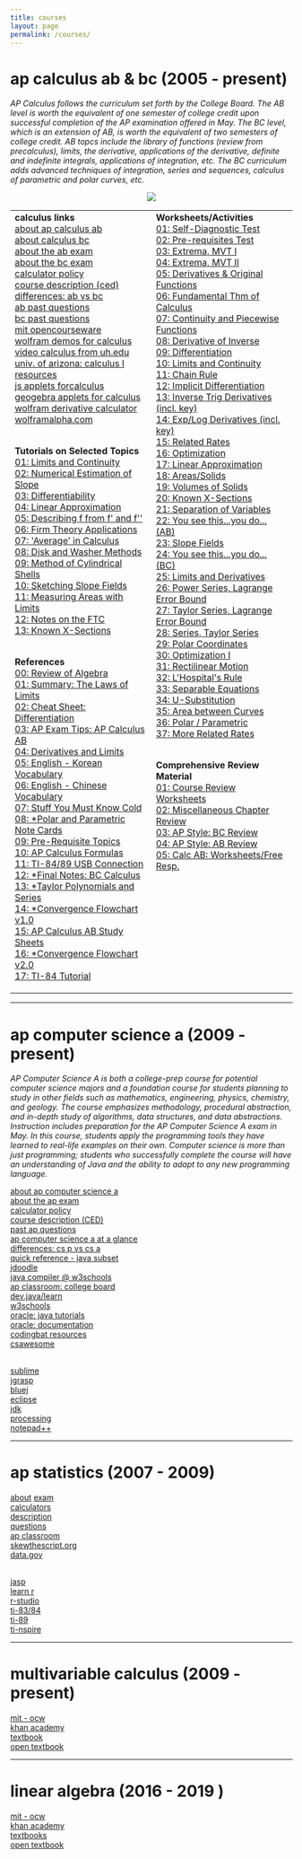 ```yaml
---
title: courses
layout: page
permalink: /courses/
---
```


# ap calculus ab & bc (2005 - present)

<i> AP Calculus follows the curriculum set forth by the College Board. The AB level is worth the equivalent of one semester of college credit upon successful completion of the AP examination offered in May. The BC level, which is an extension of AB, is worth the equivalent of two semesters of college credit. AB topcs include the library of functions (review from precalculus), limits, the derivative, applications of the derivative, definite and indefinite integrals, applications of integration, etc. The BC curriculum adds advanced techniques of integration, series and sequences, calculus of parametric and polar curves, etc. </i>

<p align="center"><img src="../img/site/squeeze.png" border="0"> </p>

<table width="100%" border="0">
<tr> 
<td width="50%" valign="top">
<strong>calculus links</strong> <br />
<a href="https://apstudents.collegeboard.org/courses/ap-calculus-ab" target="_blank">about ap calculus ab</a><br> 
<a href="https://apstudents.collegeboard.org/courses/ap-calculus-bc" target="_blank">about calculus bc</a> <br>
<a href="https://apstudents.collegeboard.org/courses/ap-calculus-ab/assessment" target="_blank">about the ab exam</a> <br>
<a href="https://apstudents.collegeboard.org/courses/ap-calculus-bc/assessment" target="_blank">about the bc exam</a> <br>
<a href="https://apstudents.collegeboard.org/exam-policies-guidelines/calculator-policies" target="_blank">calculator policy</a> <br>
<a href="https://apcentral.collegeboard.org/media/pdf/ap-calculus-ab-and-bc-course-and-exam-description.pdf" target="_blank">course description (ced)</a><br>
<a href="https://blog.collegeboard.org/difference-between-ap-calculus-ab-and-bc" target="_blank">differences: ab vs bc</a> <br>
<a href="https://apcentral.collegeboard.org/courses/ap-calculus-ab/exam/past-exam-questions" target="_blank">ab past questions</a><br>
<a href="https://apcentral.collegeboard.org/courses/ap-calculus-bc/exam/past-exam-questions" target="_blank">bc past questions</a><br>
<a href="https://ocw.mit.edu/courses/mathematics/18-01sc-single-variable-calculus-fall-2010/" target="_blank">mit opencourseware</a><br>
<a href="https://demonstrations.wolfram.com/topic.html?topic=Calculus&limit=20" target="_blank"> wolfram demos for calculus</a> <br>
<a href="https://www.online.math.uh.edu/HoustonACT/videocalculus/index.html" target="_blank">video calculus from uh.edu</a><br>
 <a href="https://math.arizona.edu/~calc/m124Worksheets.html" target="_blank">univ. of arizona: calculus I resources</a> <br />
<a href="https://www.integral-domain.org/lwilliams/Applets/index.php" target="_blank"> js applets forcalculus</a><br>
<a href="https://www.geogebra.org/t/calculus?lang=en" target="_blank"> geogebra applets for calculus</a><br>
<a href="https://library.wolfram.com/webMathematica/Education/WalkD.jsp" target="_blank">wolfram derivative calculator</a> <br />
<a href="https://www.wolframalpha.com/" target="_blank"> wolframalpha.com</a><br><br>

<strong>Tutorials on  Selected Topics</strong><br />
      <a href="../../docs/apcalculus/tutorials/tutorial01.pdf" target="_blank">01: Limits and Continuity </a><br />
      <a href="../../docs/apcalculus/tutorials/tutorial02.pdf" target="_blank">02: Numerical Estimation of Slope</a> <br />
      <a href="../../docs/apcalculus/tutorials/tutorial03.pdf" target="_blank">03: Differentiability </a> <br />
      <a href="../../docs/apcalculus/tutorials/tutorial04.pdf" target="_blank">04:  Linear Approximation</a> <br />
      <a href="../../docs/apcalculus/tutorials/tutorial05.pdf" target="_blank">05: Describing f from f' and f''</a><br />
      <a href="../../docs/apcalculus/tutorials/tutorial06.pdf" target="_blank">06: Firm Theory Applications </a> <br />
      <a href="../../docs/apcalculus/tutorials/tutorial07.pdf" target="_blank">07: 'Average' in Calculus</a> <br />
      <a href="../../docs/apcalculus/tutorials/tutorial08.pdf" target="_blank">08: Disk and Washer Methods</a> <br />
      <a href="../../docs/apcalculus/tutorials/tutorial09.pdf" target="_blank">09: Method of Cylindrical Shells</a> <br />
      <a href="../../docs/apcalculus/tutorials/tutorial10.pdf" target="_blank">10: Sketching Slope Fields</a> <br />
      <a href="../../docs/apcalculus/tutorials/tutorial11.pdf" target="_blank">11: Measuring Areas with Limits</a> <br />
      <a href="../../docs/apcalculus/tutorials/tutorial12.pdf" target="_blank">12: Notes on the FTC</a> <br />
      <a href="../../docs/apcalculus/tutorials/tutorial13.pdf" target="_blank">13: Known X-Sections</a> <br /><br>
  
<strong>References</strong><br />
      <a href="../../docs/apcalculus/references/reference0.pdf" target="_blank">00: Review of Algebra </a><br />
      <a href="../../docs/apcalculus/references/reference1.pdf" target="_blank">01: Summary: The Laws of Limits</a><br />
      <a href="../../docs/apcalculus/references/reference2.pdf" target="_blank">02: Cheat Sheet: Differentiation</a><br />
      <a href="../../docs/apcalculus/references/reference3.pdf" target="_blank">03: AP Exam Tips: AP Calculus AB</a><br />
      <a href="../../docs/apcalculus/references/reference4.pdf" target="_blank">04: Derivatives and Limits</a><br />
      <a href="../../docs/apcalculus/references/reference5.pdf" target="_blank">05: English - Korean Vocabulary</a><br />
      <a href="../../docs/apcalculus/references/reference6.pdf" target="_blank">06: English - Chinese Vocabulary</a><br />
      <a href="../../docs/apcalculus/references/reference7.pdf" target="_blank">07: Stuff You Must Know Cold </a><br />
      <a href="../../docs/apcalculus/references/reference8.pdf" target="_blank">08: *Polar and Parametric Note Cards </a><br />
      <a href="../../docs/apcalculus/references/reference9.pdf" target="_blank">09: Pre-Requisite Topics </a><br />
      <a href="../../docs/apcalculus/references/reference10.pdf" target="_blank">10: AP Calculus Formulas </a><br />
      <a href="../../docs/apcalculus/references/reference11.pdf" target="_blank">11: TI-84/89 USB Connection </a><br />
      <a href="../../docs/apcalculus/references/reference12.pdf" target="_blank">12: *Final Notes: BC Calculus </a><br />
      <a href="../../docs/apcalculus/references/reference13.pdf" target="_blank">13: *Taylor Polynomials and Series </a><br />
      <a href="../../docs/apcalculus/references/reference14.pdf" target="_blank">14: *Convergence Flowchart v1.0 </a><br />
      <a href="../../docs/apcalculus/references/reference15.pdf" target="_blank">15: AP Calculus AB Study Sheets </a><br />
      <a href="../../docs/apcalculus/references/reference16.pdf" target="_blank">16: *Convergence Flowchart v2.0 </a><br />
      <a href="../../docs/apcalculus/references/reference17.pdf" target="_blank">17: TI-84 Tutorial </a><br />
</td>
<td width="50%" valign="top">
<strong>Worksheets/Activities</strong> <br />
      <a href="../../docs/apcalculus/worksheets/worksheet01.pdf" target="_blank">01: Self-Diagnostic Test </a><br /> 
      <a href="../../docs/apcalculus/worksheets/worksheet02.pdf" target="_blank">02: Pre-requisites Test </a><br />
      <a href="../../docs/apcalculus/worksheets/worksheet03.pdf" target="_blank">03: Extrema, MVT I  </a><br />
      <a href="../../docs/apcalculus/worksheets/worksheet04.pdf" target="_blank">04: Extrema, MVT II </a> <br />
      <a href="../../docs/apcalculus/worksheets/worksheet05.pdf" target="_blank">05: Derivatives & Original Functions </a> <br />
      <a href="../../docs/apcalculus/worksheets/worksheet06.pdf" target="_blank">06: Fundamental Thm of Calculus </a><br />
      <a href="../../docs/apcalculus/worksheets/worksheet07.pdf" target="_blank">07: Continuity and Piecewise Functions</a><br />
      <a href="../../docs/apcalculus/worksheets/worksheet08.pdf" target="_blank">08: Derivative of Inverse </a> <br />
      <a href="../../docs/apcalculus/worksheets/worksheet09.pdf" target="_blank">09: Differentiation </a> <br />
      <a href="../../docs/apcalculus/worksheets/worksheet10.pdf" target="_blank">10: Limits and Continuity </a> <br />
      <a href="../../docs/apcalculus/worksheets/worksheet11.pdf" target="_blank">11: Chain Rule</a> <br />
      <a href="../../docs/apcalculus/worksheets/worksheet12.pdf" target="_blank">12: Implicit Differentiation</a> <br />
      <a href="../../docs/apcalculus/worksheets/worksheet13.pdf" target="_blank">13: Inverse Trig Derivatives (incl. key)</a><br />
      <a href="../../docs/apcalculus/worksheets/worksheet14.pdf" target="_blank">14: Exp/Log Derivatives (incl. key)</a><br />
      <a href="../../docs/apcalculus/worksheets/worksheet15.pdf" target="_blank">15: Related Rates</a> <br />
      <a href="../../docs/apcalculus/worksheets/worksheet16.pdf" target="_blank">16: Optimization</a><br />
      <a href="../../docs/apcalculus/worksheets/worksheet17.pdf" target="_blank"> 17: Linear Approximation</a><br />
      <a href="../../docs/apcalculus/worksheets/worksheet18.pdf" target="_blank"> 18: Areas/Solids</a><br />
      <a href="../../docs/apcalculus/worksheets/worksheet19.pdf" target="_blank"> 19: Volumes of Solids</a><br />
      <a href="../../docs/apcalculus/worksheets/worksheet20.pdf" target="_blank"> 20: Known X-Sections</a><br />
      <a href="../../docs/apcalculus/worksheets/worksheet21.pdf" target="_blank"> 21: Separation of Variables</a><br />
      <a href="../../docs/apcalculus/worksheets/worksheet22.pdf" target="_blank"> 22: You see this...you do... (AB) </a><br />
      <a href="../../docs/apcalculus/worksheets/worksheet23.pdf" target="_blank"> 23: Slope Fields </a><br />
      <a href="../../docs/apcalculus/worksheets/worksheet24.pdf" target="_blank"> 24: You see this...you do... (BC)</a><br />
      <a href="../../docs/apcalculus/worksheets/worksheet25.pdf" target="_blank"> 25: Limits and Derivatives</a><br />
      <a href="../../docs/apcalculus/worksheets/worksheet26.pdf" target="_blank"> 26: Power Series, Lagrange Error Bound</a><br />
      <a href="../../docs/apcalculus/worksheets/worksheet27.pdf" target="_blank"> 27: Taylor Series, Lagrange Error Bound</a><br />
      <a href="../../docs/apcalculus/worksheets/worksheet28.pdf" target="_blank"> 28: Series, Taylor Series</a><br />
      <a href="../../docs/apcalculus/worksheets/worksheet29.pdf" target="_blank"> 29: Polar Coordinates</a><br />
      <a href="../../docs/apcalculus/worksheets/worksheet30.pdf" target="_blank"> 30: Optimization I</a><br />
      <a href="../../docs/apcalculus/worksheets/worksheet31.pdf" target="_blank"> 31: Rectilinear Motion</a><br />
      <a href="../../docs/apcalculus/worksheets/worksheet32.pdf" target="_blank"> 32: L'Hospital's Rule</a><br />
      <a href="../../docs/apcalculus/worksheets/worksheet33.pdf" target="_blank"> 33: Separable Equations</a><br />
      <a href="../../docs/apcalculus/worksheets/worksheet34.pdf" target="_blank"> 34: U-Substitution</a><br />
      <a href="../../docs/apcalculus/worksheets/worksheet35.pdf" target="_blank"> 35: Area between Curves</a><br />
      <a href="../../docs/apcalculus/worksheets/worksheet36.pdf" target="_blank"> 36: Polar / Parametric</a><br />
      <a href="../../docs/apcalculus/worksheets/worksheet37.pdf" target="_blank"> 37: More Related Rates</a><br /><br>

<strong>Comprehensive Review Material</strong> <br /> 
      <a href="../docs/apcalculus/apexams/review/course_review_worksheets.pdf" target="_blank">01: Course Review Worksheets</a> <br />
      <a href="../docs/apcalculus/apexams/review/apcalc_chapter_review.pdf" target="_blank">02: Miscellaneous Chapter Review</a> <br />
      <a href="../docs/apcalculus/apexams/review/bc_ap_style_worksheets.pdf" target="_blank">03: AP Style: BC Review</a> <br />
      <a href="../docs/apcalculus/apexams/review/ab_ap_style_worksheets.pdf" target="_blank">04: AP Style: AB Review</a> <br />
      <a href="../docs/apcalculus/apexams/review/apcalc_worksheets_and_free_response.pdf" target="_blank">05: Calc AB: Worksheets/Free Resp.</a><br />
      
</td>

</tr>
</table>
      
 ---

# ap computer science a (2009 - present)
<i> AP Computer Science A is both a college-prep course for potential computer science majors and a foundation course for students planning to study in other fields such as mathematics, engineering, physics, chemistry, and geology. The course emphasizes methodology, procedural abstraction, and in-depth study of algorithms, data structures, and data abstractions. Instruction includes preparation for the AP Computer Science A exam in May. In this course, students apply the programming tools they have learned to real-life examples on their own. Computer science is more than just programming; students who successfully complete the course will have an understanding of Java and the ability to adapt to any new programming language. </i>

<a href="https://apstudents.collegeboard.org/courses/ap-computer-science-a" target="_blank">about ap computer science a</a><br>
<a href="https://apstudents.collegeboard.org/courses/ap-computer-science-a/assessment" target="_blank">about the ap exam</a><br>
<a href="https://apstudents.collegeboard.org/exam-policies-guidelines/calculator-policies" target="_blank">calculator policy</a><br>
<a href="https://apcentral.collegeboard.org/media/pdf/ap-computer-science-a-course-and-exam-description.pdf" target="_blank">course description (CED)</a><br>
<a href="https://apcentral.collegeboard.org/courses/ap-computer-science-a/exam/past-exam-questions" target="_blank">past ap questions</a><br>
<a href="https://apcentral.collegeboard.org/media/pdf/ap-computer-science-a-course-at-a-glance.pdf" target="_blank">ap computer science a at a glance</a> <br>
<a href="https://blog.collegeboard.org/difference-between-ap-computer-science-principles-and-ap-computer-science" target="_blank">differences: cs p vs cs a</a><br>
<a href="https://apcentral.collegeboard.org/media/pdf/ap-computer-science-a-java-quick-reference_0.pdf" target="_blank">quick reference - java subset</a><br>
<a href="https://www.jdoodle.com/online-java-compiler/" target="_blank">jdoodle</a> <br> 
<a href="https://www.w3schools.com/java/tryjava.asp?filename=demo_compiler" target="_blank">java compiler @ w3schools</a><br>
<a href="https://apclassroom.collegeboard.org/8" target="_blank">ap classroom: college board</a><br>
<a href="https://dev.java/learn/" target="_blank">dev.java/learn</a> <br>
<a href="https://www.w3schools.com/java/default.asp" target="_blank">w3schools</a> <br>
<a href="https://docs.oracle.com/javase/tutorial/" target="_blank">oracle: java tutorials</a><br> 
<a href="https://docs.oracle.com/javase/8/docs/api/" target="_blank">oracle: documentation</a><br>
<a href="http://codingbat.com/java" target="_blank">codingbat resources</a> <br>
<a href="https://runestone.academy/ns/books/published/csawesome/Unit1-Getting-Started/topic-1-2-java-intro.html?mode=browsing" target="_blank"> csawesome</a> <br> <br>
      
<a href="https://www.sublimetext.com/" target="_blank">sublime</a><br>
<a href="https://www.jgrasp.org/" target="_blank">jgrasp</a><br>
<a href="https://www.bluej.org/" target="_blank">bluej </a><br>
<a href="https://www.eclipse.org/" target="_blank">eclipse</a><br>
<a href="https://www.oracle.com/java/technologies/downloads/" target="_blank">jdk</a><br>
<a href="https://processing.org/" target="_blank">processing</a> <br>
<a href="https://notepad-plus-plus.org/downloads/" target="_blank">notepad++</a><br>

---
      
# ap statistics (2007 - 2009)
<a href="https://apstudents.collegeboard.org/courses/ap-statistics" target="_blank">about</a>
<a href="https://apstudents.collegeboard.org/courses/ap-statistics/assessment" target="_blank">exam</a> <br> 
<a href="https://apstudents.collegeboard.org/exam-policies-guidelines/calculator-policies" target="_blank">calculators</a><br>
<a href="https://apcentral.collegeboard.org/media/pdf/ap-statistics-course-and-exam-description.pdf" target="_blank">description</a> <br>
<a href="https://apcentral.collegeboard.org/courses/ap-statistics/exam/past-exam-questions" target="_blank">questions</a><br>
<a href="https://apclassroom.collegeboard.org/33/home" target="_blank">ap classroom</a> <br>
<a href="https://skewthescript.org/ap-stats-curriculum" target="_blank">skewthescript.org</a> <br>
<a href="https://data.gov/" target="_blank">data.gov</a> <br><br>

<a href="https://jasp-stats.org/" target="_blank">jasp</a> <br>
<a href="https://www.w3schools.com/r/default.asp" target="_blank">learn r</a><br>
 <a href="https://posit.co/download/rstudio-desktop/" target="_blank">r-studio</a><br>
<a href="https://www.ticalc.org/pub/83plus/basic/math/statistics/" target="_blank">ti-83/84</a><br>
<a href="https://education.ti.com/en/software/details/en/31FC737C43CF43B0ADA1CF67420C3AA8/89statisticswithlisteditor" target="_blank">ti-89</a> <br>
<a href="https://www.mathlore.net/files/TInspireCX_Skills_for_APstats.pdf" target="_blank"> ti-nspire </a> <br>

---

# multivariable calculus (2009 - present)
<a href="https://ocw.mit.edu/courses/18-02sc-multivariable-calculus-fall-2010/" target="_blank">mit - ocw</a><br>
<a href="https://www.khanacademy.org/math/multivariable-calculus" target="_blank">khan academy</a> <br>
<a href="https://www.whitman.edu/mathematics/multivariable/multivariable.pdf" target="_blank"> textbook</a> <br>
<a href="https://open.umn.edu/opentextbooks/textbooks/780" target="_blank">open textbook</a> <br>

---

# linear algebra (2016 - 2019 )
<a href="https://ocw.mit.edu/courses/18-06sc-linear-algebra-fall-2011/" target="_blank"> mit - ocw</a><br>
<a href="https://www.khanacademy.org/math/linear-algebra" target="_blank">khan academy</a> <br>
<a href="https://opentext.uleth.ca/linalg.html" target="_blank"> textbooks</a> <br>
<a href="https://open.umn.edu/opentextbooks/textbooks/5" target="_blank">open textbook</a> <br>



